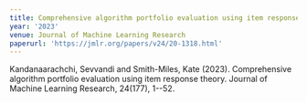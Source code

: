 ```yaml
---
title: Comprehensive algorithm portfolio evaluation using item response theory
year: '2023'
venue: Journal of Machine Learning Research
paperurl: 'https://jmlr.org/papers/v24/20-1318.html'
---
```

Kandanaarachchi, Sevvandi and Smith-Miles, Kate (2023). Comprehensive algorithm portfolio evaluation using item response theory. Journal of Machine Learning Research, 24(177), 1--52.


